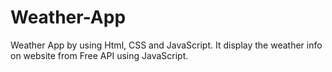 # Weather-App
Weather App by using Html, CSS and JavaScript. It display the weather info on website from Free API using JavaScript.

